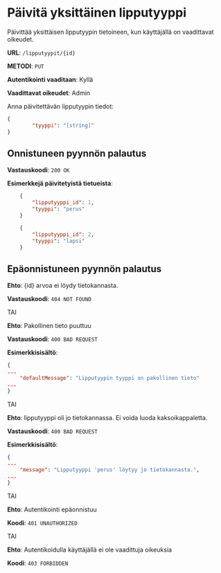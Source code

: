 # Päivitä yksittäinen lipputyyppi

Päivittää yksittäisen lipputyypin tietoineen, kun käyttäjällä on vaadittavat oikeudet.

__URL__: `/lipputyypit/{id}`

__METODI__: `PUT`

__Autentikointi vaaditaan__: Kyllä

__Vaadittavat oikeudet__: Admin

Anna päivitettävän lipputyypin tiedot:

```json
{
        "tyyppi": "[string]"
}
```

## Onnistuneen pyynnön palautus

__Vastauskoodi__: `200 OK`

__Esimerkkejä päivitetyistä tietueista__:

```Json
    {
        "lipputyyppi_id": 1,
        "tyyppi": "perus"
    }
```
```json
    {
        "lipputyyppi_id": 2,
        "tyyppi": "lapsi"
    }
```
## Epäonnistuneen pyynnön palautus

__Ehto__: {id} arvoa ei löydy tietokannasta.

__Vastauskoodi__: `404 NOT FOUND`

TAI

__Ehto__: Pakollinen tieto puuttuu

__Vastauskoodi__: `400 BAD REQUEST`

__Esimerkkisisältö__:

```json
{
...
    "defaultMessage": "Lipputyypin tyyppi on pakollinen tieto"
...
}
```

TAI

__Ehto__: lipputyyppi oli jo tietokannassa. Ei voida luoda kaksoikappaletta.

__Vastauskoodi__: `400 BAD REQUEST`

__Esimerkkisisältö__:

```json
{
...
    "message": "Lipputyyppi 'perus' löytyy jo tietokannasta.",
...
}
```


TAI

__Ehto__: Autentikointi epäonnistuu

__Koodi__: `401 UNAUTHORIZED`

TAI

__Ehto__: Autentikoidulla käyttäjällä ei ole vaadittuja oikeuksia

__Koodi__: `403 FORBIDDEN`
